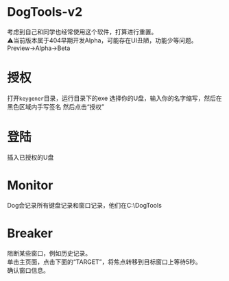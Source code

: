 # DogTools-v2
考虑到自己和同学也经常使用这个软件，打算进行重置。  
⚠当前版本属于404早期开发Alpha，可能存在UI丑陋，功能少等问题。  
Preview->Alpha->Beta
# 授权
打开`keygener`目录，运行目录下的exe
选择你的U盘，输入你的名字缩写，然后在黑色区域内手写签名
然后点击“授权” 
# 登陆
插入已授权的U盘
# Monitor
Dog会记录所有键盘记录和窗口记录，他们在C:\DogTools  
# Breaker
阻断某些窗口，例如历史记录。  
单击主页面，点击下面的“TARGET”，将焦点转移到目标窗口上等待5秒。  
确认窗口信息。
